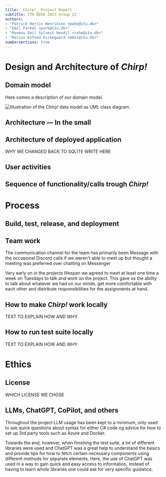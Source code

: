 ```yaml
---
title: _Chirp!_ Project Report
subtitle: ITU BDSA 2023 Group 22
authors:
- "Patrick Herlin Henriksen <pahe@itu.dk>"
- "Emil Parkel <park@itu.dk>"
- "Rasmus Emil Sylvest Hendil <rehe@itu.dk>"
- "Marcus Kofoed Kirkegaard <mkki@itu.dk>"
numbersections: true
---
```


# Design and Architecture of _Chirp!_

## Domain model

Here comes a description of our domain model.

![Illustration of the _Chirp!_ data model as UML class diagram.](docs/images/domain_model.png)

## Architecture — In the small
<INSERT DIAGRAM AND SMALL NOTE>

## Architecture of deployed application
WHY WE CHANGED BACK TO SQLITE WRITE HERE

<INSER DIAGRAM AND SMALL NOTE>

## User activities
<INSERT DIAGRAM AND SMALL NOTE>


## Sequence of functionality/calls trough _Chirp!_
<INSERT DIAGRAM AND SMALL NOTE>

# Process

## Build, test, release, and deployment
<INSERT DIAGRAM AND SMALL NOTE>

## Team work
The communication channel for the team has primarily been Message with the occasional Discord calls if we weren't able to meet up but thought a meeting was preferred over chatting on Messenger

Very early on in the projects lifespan we agreed to meet at least one time a week on Tuesdays to talk and work on the project. This gave us the ability to talk about whatever we had on our minds, get more comfortable with each other and distribute responsibilities for the assignments at hand.
## How to make _Chirp!_ work locally
TEXT TO EXPLAIN HOW AND WHY

## How to run test suite locally
TEXT TO EXPLAIN HOW AND WHY

# Ethics

## License
WHICH LICENSE WE CHOSE

## LLMs, ChatGPT, CoPilot, and others
Throughout the project LLM usage has been kept to a minimum, only used to ask quick questions about syntax for either C# code og advice for how to set up 3rd party tools such as Azure and Docker.

Towards the end, however, when finishing the test suite, a lot of different libraries were used and ChatGPT was a great help to understand the basics and provide tips for how to fetch certain necessary components using different methods for separate elements. Here, the use of ChatGPT was used in a way to gain quick and easy access to information, instead of having to learn whole libraries one could ask for very specific guidance.
